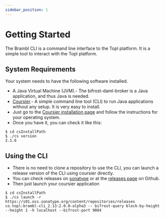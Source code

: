 ```yaml
---
sidebar_position: 1
---
```

# Getting Started

The Brambl CLI is a command line interface to the Topl platform. It is a simple tool to interact with the Topl platform.

## System Requirements

Your system needs to have the following software installed.

- A Java Virtual Machine (JVM).- The bifrost-daml-broker is a Java application, and thus Java is needed.
- [Coursier](https://get-coursier.io/docs/cli-installation).- A simple command line tool (CLI) to run Java applications without any setup. It is very easy to install.
- Just go to the [Coursier installation page](https://get-coursier.io/docs/cli-installation) and follow the instructions for your operating system.
- Once you have it, you can check it like this:
 
```shell
$ cd csInstallPath
$ ./cs version  
2.1.6
```

## Using the CLI

- There is no need to clone a repository to use the CLI, you can launch a release version of the CLI using coursier directly.
- You can check releases on [sonatype](https://s01.oss.sonatype.org/content/repositories/releases/co/topl/brambl-cli_2.13/) or at the [releases page](https://github.com/Topl/brambl-cli/releases) on Github.
- Then just launch your coursier application

```shell
$ cd csInstallPath
$ ./cs launch -r https://s01.oss.sonatype.org/content/repositories/releases co.topl:brambl-cli_2.13:2.0.0-alpha3 -- bifrost-query block-by-height --height 1 -h localhost --bifrost-port 9084  
```

